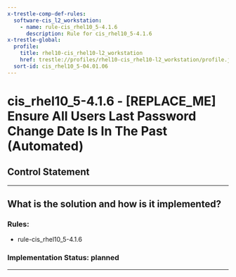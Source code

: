 ```yaml
---
x-trestle-comp-def-rules:
  software-cis_l2_workstation:
    - name: rule-cis_rhel10_5-4.1.6
      description: Rule for cis_rhel10_5-4.1.6
x-trestle-global:
  profile:
    title: rhel10-cis_rhel10-l2_workstation
    href: trestle://profiles/rhel10-cis_rhel10-l2_workstation/profile.json
  sort-id: cis_rhel10_5-04.01.06
---
```


# cis_rhel10_5-4.1.6 - \[REPLACE_ME\] Ensure All Users Last Password Change Date Is In The Past (Automated)

## Control Statement

______________________________________________________________________

## What is the solution and how is it implemented?

<!-- For implementation status enter one of: implemented, partial, planned, alternative, not-applicable -->

<!-- Note that the list of rules under ### Rules: is read-only and changes will not be captured after assembly to JSON -->

<!-- Add control implementation description here for control: cis_rhel10_5-4.1.6 -->

### Rules:

  - rule-cis_rhel10_5-4.1.6

### Implementation Status: planned

______________________________________________________________________
